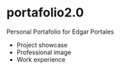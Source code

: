# portafolio2.0
Personal Portafolio for Edgar Portales
- Project showcase
- Professional image
- Work experience

